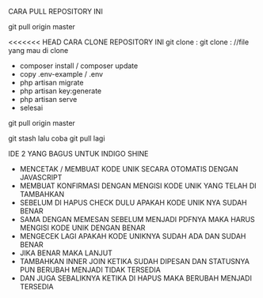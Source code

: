 CARA PULL REPOSITORY INI

git pull origin master

<<<<<<< HEAD
CARA CLONE REPOSITORY INI
git clone : git clone : //file yang mau di clone
<!-- cara clone -->
- composer install / composer update
- copy .env-example / .env
- php artisan migrate
- php artisan key:generate
- php artisan serve
- selesai

<!-- cara pull -->
git pull origin master

<!-- jika di pull tidak bisa -->
git stash
lalu coba git pull lagi


IDE 2 YANG BAGUS UNTUK INDIGO SHINE

- MENCETAK / MEMBUAT KODE UNIK SECARA OTOMATIS DENGAN JAVASCRIPT
- MEMBUAT KONFIRMASI DENGAN MENGISI KODE UNIK YANG TELAH DI TAMBAHKAN
- SEBELUM DI HAPUS CHECK DULU APAKAH KODE UNIK NYA SUDAH BENAR
- SAMA DENGAN MEMESAN SEBELUM MENJADI PDFNYA MAKA HARUS MENGISI KODE UNIK DENGAN BENAR
- MENGECEK LAGI APAKAH KODE UNIKNYA SUDAH ADA DAN SUDAH BENAR
- JIKA BENAR MAKA LANJUT
- TAMBAHKAN INNER JOIN KETIKA SUDAH DIPESAN DAN STATUSNYA PUN BERUBAH MENJADI TIDAK TERSEDIA
- DAN JUGA SEBALIKNYA KETIKA DI HAPUS MAKA BERUBAH MENJADI TERSEDIA
